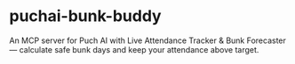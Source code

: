 # puchai-bunk-buddy
An MCP server for Puch AI with Live Attendance Tracker &amp; Bunk Forecaster — calculate safe bunk days and keep your attendance above target.
